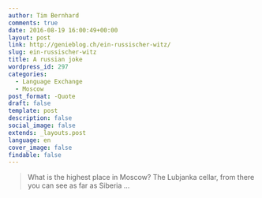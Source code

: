 ```yaml
---
author: Tim Bernhard
comments: true
date: 2016-08-19 16:00:49+00:00
layout: post
link: http://genieblog.ch/ein-russischer-witz/
slug: ein-russischer-witz
title: A russian joke
wordpress_id: 297
categories:
  - Language Exchange
  - Moscow
post_format: -Quote
draft: false
template: post
description: false
social_image: false
extends: _layouts.post
language: en
cover_image: false
findable: false
---
```


<blockquote>What is the highest place in Moscow? The Lubjanka cellar, from there you can see as far as Siberia ...</blockquote>
